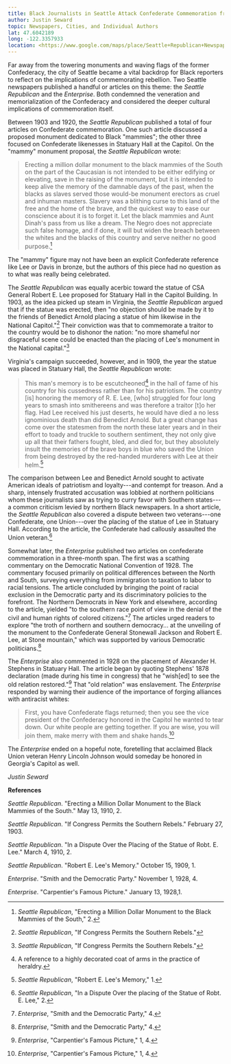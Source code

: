 ```yaml
---
title: Black Journalists in Seattle Attack Confederate Commemoration from the Pacific Northwest
author: Justin Seward
topic: Newspapers, Cities, and Individual Authors
lat: 47.6042189
long: -122.3357933
location: <https://www.google.com/maps/place/Seattle+Republican+Newspaper/@47.6042189,-122.3357933,17z/data=!3m1!4b1!4m6!3m5!1s0x54906b3d2c6421d3:0xa0bdfc92e6a3a08c!8m2!3d47.6042153!4d-122.3332184!16s%2Fg%2F11vb4cxyl0?entry=ttu>
---
```

Far away from the towering monuments and waving flags of the former
Confederacy, the city of Seattle became a vital backdrop for Black
reporters to reflect on the implications of commemorating rebellion. Two
Seattle newspapers published a handful or articles on this theme: the
*Seattle Republican* and the *Enterprise*. Both condemned the veneration
and memorialization of the Confederacy and considered the deeper
cultural implications of commemoration itself.

Between 1903 and 1920, the *Seattle Republican* published a total of
four articles on Confederate commemoration. One such article discussed a
proposed monument dedicated to Black "mammies"; the other three focused
on Confederate likenesses in Statuary Hall at the Capitol. On the
"mammy" monument proposal, the *Seattle Republican* wrote:

> Erecting a million dollar monument to the black mammies of the South
> on the part of the Caucasian is not intended to be either edifying or
> elevating, save in the raising of the monument, but it is intended to
> keep alive the memory of the damnable days of the past, when the
> blacks as slaves served those would-be monument erectors as cruel and
> inhuman masters. Slavery was a blithing curse to this land of the free
> and the home of the brave, and the quickest way to ease our conscience
> about it is to forget it. Let the black mammies and Aunt Dinah's pass
> from us like a dream. The Negro does not appreciate such false homage,
> and if done, it will but widen the breach between the whites and the
> blacks of this country and serve neither no good purpose.[^1]

The "mammy" figure may not have been an explicit Confederate reference
like Lee or Davis in bronze, but the authors of this piece had no
question as to what was really being celebrated.

The *Seattle Republican* was equally acerbic toward the statue of CSA
General Robert E. Lee proposed for Statuary Hall in the Capitol
Building. In 1903, as the idea picked up steam in Virginia, the *Seattle
Republican* argued that if the statue was erected, then "no objection
should be made by it to the friends of Benedict Arnold placing a statue
of him likewise in the National Capitol."[^2] Their conviction was that
to commemorate a traitor to the country would be to dishonor the nation:
"no more shameful nor disgraceful scene could be enacted than the
placing of Lee's monument in the National capital."[^3]

Virginia's campaign succeeded, however, and in 1909, the year the statue
was placed in Statuary Hall, the *Seattle Republican* wrote:

> This man's memory is to be escutcheoned[^4] in the hall of fame of his
> country for his cussedness rather than for his patriotism. The country
> \[is\] honoring the memory of R. E. Lee, \[who\] struggled for four
> long years to smash into smithereens and was therefore a traitor
> \[t\]o her flag. Had Lee received his just deserts, he would have died
> a no less ignominious death than did Benedict Arnold. But a great
> change has come over the statesmen from the north these later years
> and in their effort to toady and truckle to southern sentiment, they
> not only give up all that their fathers fought, bled, and died for,
> but they absolutely insult the memories of the brave boys in blue who
> saved the Union from being destroyed by the red-handed murderers with
> Lee at their helm.[^5]

The comparison between Lee and Benedict Arnold sought to activate
American ideals of patriotism and loyalty---and contempt for treason.
And a sharp, intensely frustrated accusation was lobbied at northern
politicians whom these journalists saw as trying to curry favor with
Southern states---a common criticism levied by northern Black
newspapers. In a short article, the *Seattle Republican* also covered a
dispute between two veterans---one Confederate, one Union---over the
placing of the statue of Lee in Statuary Hall. According to the article,
the Confederate had callously assaulted the Union veteran.[^6]

Somewhat later, the *Enterprise* published two articles on confederate
commemoration in a three-month span. The first was a scathing commentary
on the Democratic National Convention of 1928. The commentary focused
primarily on political differences between the North and South,
surveying everything from immigration to taxation to labor to racial
tensions. The article concluded by bringing the point of racial
exclusion in the Democratic party and its discriminatory policies to the
forefront. The Northern Democrats in New York and elsewhere, according
to the article, yielded "to the southern race point of view in the
denial of the civil and human rights of colored citizens."[^7] The
articles urged readers to explore "the troth of northern and southern
democracy... at the unveiling of the monument to the Confederate General
Stonewall Jackson and Robert E. Lee, at Stone mountain," which was
supported by various Democratic politicians.[^8]

The *Enterprise* also commented in 1928 on the placement of Alexander H.
Stephens in Statuary Hall. The article began by quoting Stephens' 1878
declaration (made during his time in congress) that he "wish\[ed\] to
see the old relation restored."[^9] That "old relation" was enslavement.
The *Enterprise* responded by warning their audience of the importance
of forging alliances with antiracist whites:

> First, you have Confederate flags returned; then you see the vice
> president of the Confederacy honored in the Capitol he wanted to tear
> down. Our white people are getting together. If you are wise, you will
> join them, make merry with them and shake hands.[^10]

The *Enterprise* ended on a hopeful note, foretelling that acclaimed
Black Union veteran Henry Lincoln Johnson would someday be honored in
Georgia's Capitol as well.

*Justin Seward*

**References**

*Seattle Republican*. "Erecting a Million Dollar Monument to the Black
Mammies of the South." May 13, 1910, 2.

*Seattle Republican*. "If Congress Permits the Southern Rebels."
February 27, 1903.

*Seattle Republican*. "In a Dispute Over the Placing of the Statue of
Robt. E. Lee." March 4, 1910, 2.

*Seattle Republican*. "Robert E. Lee's Memory." October 15, 1909, 1.

*Enterprise*. "Smith and the Democratic Party." November 1, 1928, 4.

*Enterprise*. "Carpentier's Famous Picture." January 13, 1928,1.

[^1]: *Seattle Republican*, "Erecting a Million Dollar Monument to the
    Black Mammies of the South," 2.

[^2]: *Seattle Republican*, "If Congress Permits the Southern Rebels."

[^3]: *Seattle Republican*, "If Congress Permits the Southern Rebels."

[^4]: A reference to a highly decorated coat of arms in the practice of
    heraldry.

[^5]: *Seattle Republican*, "Robert E. Lee's Memory," 1.

[^6]: *Seattle Republican*, "In a Dispute Over the placing of the Statue
    of Robt. E. Lee," 2.

[^7]: *Enterprise*, "Smith and the Democratic Party," 4.

[^8]: *Enterprise*, "Smith and the Democratic Party," 4.

[^9]: *Enterprise*, "Carpentier's Famous Picture," 1, 4.

[^10]: *Enterprise*, "Carpentier's Famous Picture," 1, 4.
